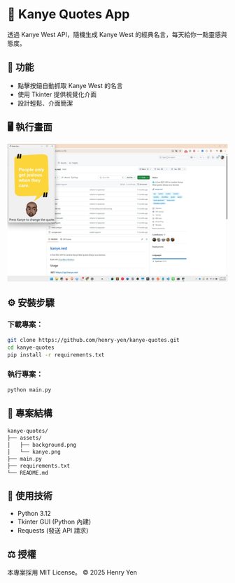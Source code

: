 # 🎤 Kanye Quotes App

透過 Kanye West API，隨機生成 Kanye West 的經典名言，每天給你一點靈感與態度。

## 🚀 功能

- 點擊按鈕自動抓取 Kanye West 的名言
- 使用 Tkinter 提供視覺化介面
- 設計輕鬆、介面簡潔

## 🖥️ 執行畫面

![Demo](assets/demo.jpg)

## ⚙️ 安裝步驟

### 下載專案：

```bash
git clone https://github.com/henry-yen/kanye-quotes.git
cd kanye-quotes
pip install -r requirements.txt
```

### 執行專案：
```bash
python main.py
```

## 📁 專案結構

```text
kanye-quotes/
├── assets/
│   ├── background.png
│   └── kanye.png
├── main.py
├── requirements.txt
└── README.md
```

## 🔧 使用技術

- Python 3.12
- Tkinter GUI (Python 內建)
- Requests (發送 API 請求)

## ⚖️ 授權

本專案採用 MIT License。
© 2025 Henry Yen